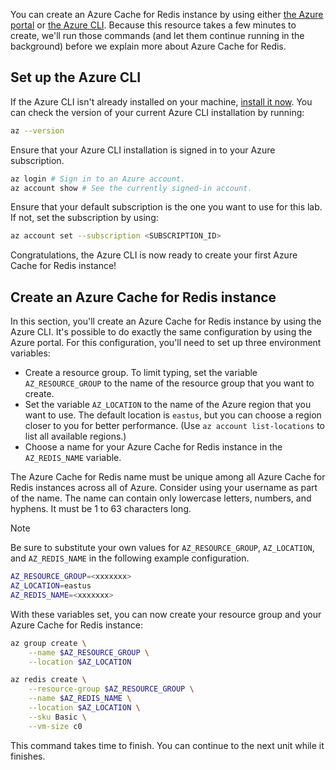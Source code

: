 You can create an Azure Cache for Redis instance by using either [the Azure portal](https://portal.azure.com/?WT.mc_id=java-11981-judubois) or [the Azure CLI](/cli/azure/install-azure-cli?WT.mc_id=java-11981-judubois). Because this resource takes a few minutes to create, we'll run those commands (and let them continue running in the background) before we explain more about Azure Cache for Redis.

## Set up the Azure CLI

If the Azure CLI isn't already installed on your machine, [install it now](/cli/azure/install-azure-cli?WT.mc_id=java-11981-judubois). You can check the version of your current Azure CLI installation by running:

```bash
az --version
```

Ensure that your Azure CLI installation is signed in to your Azure subscription.

```bash
az login # Sign in to an Azure account.
az account show # See the currently signed-in account.
```

Ensure that your default subscription is the one you want to use for this lab. If not, set the subscription by using:

```bash
az account set --subscription <SUBSCRIPTION_ID>
```

Congratulations, the Azure CLI is now ready to create your first Azure Cache for Redis instance!

## Create an Azure Cache for Redis instance

In this section, you'll create an Azure Cache for Redis instance by using the Azure CLI. It's possible to do exactly the same configuration by using the Azure portal. For this configuration, you'll need to set up three environment variables:

- Create a resource group. To limit typing, set the variable `AZ_RESOURCE_GROUP` to the name of the resource group that you want to create.
- Set the variable `AZ_LOCATION` to the name of the Azure region that you want to use. The default location is `eastus`, but you can choose a region closer to you for better performance. (Use `az account list-locations` to list all available regions.)
- Choose a name for your Azure Cache for Redis instance in the `AZ_REDIS_NAME` variable.

The Azure Cache for Redis name must be unique among all Azure Cache for Redis instances across all of Azure. Consider using your username as part of the name. The name can contain only lowercase letters, numbers, and hyphens. It must be 1 to 63 characters long.

> [!NOTE]
> Be sure to substitute your own values for `AZ_RESOURCE_GROUP`, `AZ_LOCATION`, and `AZ_REDIS_NAME` in the following example configuration.

```bash
AZ_RESOURCE_GROUP=<xxxxxxx>
AZ_LOCATION=eastus
AZ_REDIS_NAME=<xxxxxxx>
```

With these variables set, you can now create your resource group and your Azure Cache for Redis instance:

```bash
az group create \
    --name $AZ_RESOURCE_GROUP \
    --location $AZ_LOCATION

az redis create \
    --resource-group $AZ_RESOURCE_GROUP \
    --name $AZ_REDIS_NAME \
    --location $AZ_LOCATION \
    --sku Basic \
    --vm-size c0
```

This command takes time to finish. You can continue to the next unit while it finishes.